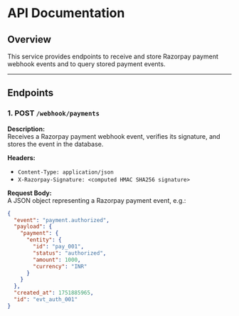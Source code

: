 # API Documentation

## Overview

This service provides endpoints to receive and store Razorpay payment webhook events and to query stored payment events.

---

## Endpoints

### 1. POST `/webhook/payments`

**Description:**  
Receives a Razorpay payment webhook event, verifies its signature, and stores the event in the database.

**Headers:**
- `Content-Type: application/json`
- `X-Razorpay-Signature: <computed HMAC SHA256 signature>`

**Request Body:**  
A JSON object representing a Razorpay payment event, e.g.:
```json
{
  "event": "payment.authorized",
  "payload": {
    "payment": {
      "entity": {
        "id": "pay_001",
        "status": "authorized",
        "amount": 1000,
        "currency": "INR"
      }
    }
  },
  "created_at": 1751885965,
  "id": "evt_auth_001"
}